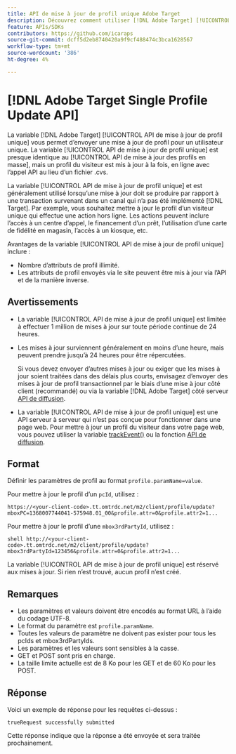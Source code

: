 ```yaml
---
title: API de mise à jour de profil unique Adobe Target
description: Découvrez comment utiliser [!DNL Adobe Target] [!UICONTROL API de mise à jour de profil unique] pour envoyer les données de profil d’un visiteur unique à [!DNL Target].
feature: APIs/SDKs
contributors: https://github.com/icaraps
source-git-commit: dcff5d2eb8740420a9f9cf488474c3bca1628567
workflow-type: tm+mt
source-wordcount: '386'
ht-degree: 4%

---
```


# [!DNL Adobe Target Single Profile Update API]

La variable [!DNL Adobe Target] [!UICONTROL API de mise à jour de profil unique] vous permet d’envoyer une mise à jour de profil pour un utilisateur unique. La variable [!UICONTROL API de mise à jour de profil unique] est presque identique au [!UICONTROL API de mise à jour des profils en masse], mais un profil du visiteur est mis à jour à la fois, en ligne avec l’appel API au lieu d’un fichier .cvs.

La variable [!UICONTROL API de mise à jour de profil unique] et est généralement utilisé lorsqu’une mise à jour doit se produire par rapport à une transaction survenant dans un canal qui n’a pas été implémenté [!DNL Target]. Par exemple, vous souhaitez mettre à jour le profil d’un visiteur unique qui effectue une action hors ligne. Les actions peuvent inclure l’accès à un centre d’appel, le financement d’un prêt, l’utilisation d’une carte de fidélité en magasin, l’accès à un kiosque, etc.

Avantages de la variable [!UICONTROL API de mise à jour de profil unique] inclure :

* Nombre d’attributs de profil illimité.
* Les attributs de profil envoyés via le site peuvent être mis à jour via l’API et de la manière inverse.

## Avertissements

* La variable [!UICONTROL API de mise à jour de profil unique] est limitée à effectuer 1 million de mises à jour sur toute période continue de 24 heures.
* Les mises à jour surviennent généralement en moins d’une heure, mais peuvent prendre jusqu’à 24 heures pour être répercutées.

  Si vous devez envoyer d’autres mises à jour ou exiger que les mises à jour soient traitées dans des délais plus courts, envisagez d’envoyer des mises à jour de profil transactionnel par le biais d’une mise à jour côté client (recommandé) ou via la variable [!DNL Adobe Target] côté serveur [API de diffusion](/help/dev/implement/delivery-api/overview.md).

* La variable [!UICONTROL API de mise à jour de profil unique] est une API serveur à serveur qui n’est pas conçue pour fonctionner dans une page web. Pour mettre à jour un profil du visiteur dans votre page web, vous pouvez utiliser la variable [trackEvent()](/help/dev/implement/client-side/atjs/atjs-functions/adobe-target-trackevent.md) ou la fonction [API de diffusion](/help/dev/implement/delivery-api/overview.md).

## Format

Définir les paramètres de profil au format `profile.paramName=value`.

Pour mettre à jour le profil d’un `pcId`, utilisez :

``````
https://<your-client-code>.tt.omtrdc.net/m2/client/profile/update?mboxPC=1368007744041-575948.01_00&profile.attr=0&profile.attr2=1...
``````

Pour mettre à jour le profil d’une `mbox3rdPartyId`, utilisez :

``````
shell http://<your-client-code>.tt.omtrdc.net/m2/client/profile/update?mbox3rdPartyId=123456&profile.attr=0&profile.attr2=1...
``````

La variable [!UICONTROL API de mise à jour de profil unique] est réservé aux mises à jour. Si rien n’est trouvé, aucun profil n’est créé.

## Remarques

* Les paramètres et valeurs doivent être encodés au format URL à l’aide du codage UTF-8.
* Le format du paramètre est `profile.paramName`.
* Toutes les valeurs de paramètre ne doivent pas exister pour tous les pcIds et mbox3rdPartyIds.
* Les paramètres et les valeurs sont sensibles à la casse.
* GET et POST sont pris en charge.
* La taille limite actuelle est de 8 Ko pour les GET et de 60 Ko pour les POST.

## Réponse

Voici un exemple de réponse pour les requêtes ci-dessus :

`trueRequest successfully submitted`

Cette réponse indique que la réponse a été envoyée et sera traitée prochainement.